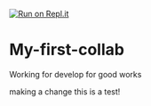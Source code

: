 [![Run on Repl.it](https://repl.it/badge/github/Lass86/My-first-collab)](https://repl.it/github/Lass86/My-first-collab)

# My-first-collab
Working for develop for good works

making a change this is a test!